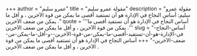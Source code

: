 +++
author = "عمرو سليم"
title = "مقولة عمرو سليم"
description = "مقولة عمرو سليم: أساس النجاح في الإدارة هو أن تستفيد أقصى ما يمكن من قوة الآخرين ، و أقل ما يمكن من ضعف الآخرين ."
quote = '''أساس النجاح في الإدارة هو أن تستفيد أقصى ما يمكن من قوة الآخرين ، و أقل ما يمكن من ضعف الآخرين .''' 
slug = "أساس-النجاح-في-الإدارة-هو-أن-تستفيد-أقصى-ما-يمكن-من-قوة-الآخرين--و-أقل-ما-يمكن-من-ضعف-الآخرين-"
+++
أساس النجاح في الإدارة هو أن تستفيد أقصى ما يمكن من قوة الآخرين ، و أقل ما يمكن من ضعف الآخرين .
